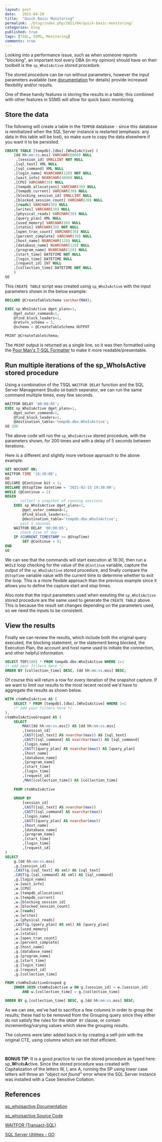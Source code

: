```yaml
---
layout: post
date:   2021-04-20
title:  "Quick Basic Monitoring"
permalink: ./blog/index.php/2021/04/quick-basic-monitoring/
categories: blog
published: true
tags: [TSQL, SSMS, Monitoring]
comments: true
---
```

Looking into a performance issue, such as when someone reports "blocking", an important tool every DBA (in my opinion) should have on their toolbelt is the `sp_WhoIsActive` stored procedure.

The stored procedure can be run without parameters, however the input parameters available (see [documentation](http://whoisactive.com/docs/) for details) provide increased flexibility and/or results.

One of these handy features is storing the results in a table; this combined with other features in SSMS will allow for quick basic monitoring.

## Store the data

The following will create a table in the `TEMPDB` database - since this database is reinitialized when the SQL Server instance is restarted (emphasis: any data in this table will be lost), so make sure to copy the data elsewhere if you want it to be persisted.

``` sql
CREATE TABLE [tempdb].[dbo].[WhoIsActive] (
    [dd hh:mm:ss.mss] VARCHAR(8000) NULL
     ,[session_id] SMALLINT NOT NULL
    ,[sql_text] XML NULL
    ,[sql_command] XML NULL
    ,[login_name] NVARCHAR(128) NOT NULL
    ,[wait_info] NVARCHAR(4000) NULL
    ,[CPU] VARCHAR(30) NULL
    ,[tempdb_allocations] VARCHAR(30) NULL
    ,[tempdb_current] VARCHAR(30) NULL
    ,[blocking_session_id] SMALLINT NULL
    ,[blocked_session_count] VARCHAR(30) NULL
    ,[reads] VARCHAR(30) NULL
    ,[writes] VARCHAR(30) NULL
    ,[physical_reads] VARCHAR(30) NULL
    ,[query_plan] XML NULL
    ,[used_memory] VARCHAR(30) NULL
    ,[status] VARCHAR(30) NOT NULL
    ,[open_tran_count] VARCHAR(30) NULL
    ,[percent_complete] VARCHAR(30) NULL
    ,[host_name] NVARCHAR(128) NULL
    ,[database_name] NVARCHAR(128) NULL
    ,[program_name] NVARCHAR(128) NULL
    ,[start_time] DATETIME NOT NULL
    ,[login_time] DATETIME NULL
    ,[request_id] INT NULL
    ,[collection_time] DATETIME NOT NULL
    )
GO
```

This `CREATE TABLE` script was created using `sp_WhoIsActive` with the input parameters shown in the below example:

``` sql
DECLARE @CreateTableSchema varchar(MAX);

EXEC sp_WhoIsActive @get_plans=1,
    @get_outer_command=1,
    @find_block_leaders=1,
    @return_schema = 1,
    @schema = @CreateTableSchema OUTPUT

PRINT @CreateTableSchema;
```

The `PRINT` output is returned as a single line, so it was then formatted using the [Poor Man's T-SQL Formatter](https://poorsql.com/) to make it more readable/presentable.

## Run multiple iterations of the sp_WhoIsActive stored procedure

Using a combination of the TSQL `WAITFOR DELAY` function and the SQL Server Management Studio `GO` batch seperator, we can run the same command multiple times, evey few seconds.

``` sql
WAITFOR DELAY '00:00:05';
EXEC sp_WhoIsActive @get_plans=1,
    @get_outer_command=1,
    @find_block_leaders=1,
    @destination_table='tempdb.dbo.WhoIsActive';
GO 200
```

The above code will run the `sp_WhoIsActive` stored procedure, with the parameters shown, for 200 times and with a delay of 5 seconds between iterations.

Here is a different and slightly more verbose approach to the above example:

``` sql
SET NOCOUNT ON;
WAITFOR TIME '16:30:00';
GO
DELCARE @Continue bit = 1;
DECLARE @StopTIme datetime = '2021-02-15 19:30:00';
WHILE (@Continue = 1)
BEGIN
    -- collect a snapshot of running sessions
    EXEC sp_WhoIsActive @get_plans=1,
        @get_outer_command=1,
        @find_block_leaders=1,
        @destination_table='tempdb.dbo.WhoIsActive';
    -- wait 5 seconds
    WAITFOR DELAY '00:00:05';
    -- check time of day
    IF (CURRENT_TIMESTAMP >= @StopTime)
        SET @Continue = 0;
END
GO
```

We can see that the commands will start execution at 16:30, then run a `WHILE` loop checking for the value of the `@Continue` variable, capture the output of the `sp_WhoIsActive` stored procedure, and finally compare the `@StopTime` variable value with the current time to determine whether to exit the loop. This is a more flexible approach than the previous example since it allows you to define the capture start and stop times.

Also note that the input parameters used when exeuting the `sp_WhoIsActive` stored procedure are the same used to generate the `CREATE TABLE` above. This is because the result set changes depending on the parameters used, so we need the inputs to be consistent.

## View the results

Finally we can review the results, which include both the original query executed, the blocking statement, or the statement being blocked, the Execution Plan, the account and host name used to initiate the connection, and other helpful information.

``` sql
SELECT TOP(100) * FROM tempdb.dbo.WhoIsActive WHERE 1=1
/* add your filters here */
ORDER BY [collection_time] DESC, [dd hh:mm:ss.mss] DESC;
```

Of course this will return a row for every iteration of the snapshot capture. If we want to limit our results to the most recent record we'd have to aggregate the results as shown below.

``` sql
WITH cteWhoIsActive AS (
    SELECT * FROM [tempdb].[dbo].[WhoIsActive] WHERE 1=1
    /* add your filters here */
),
cteWhoIsActiveGrouped AS (
    SELECT 
        MAX([dd hh:mm:ss.mss]) AS [dd hh:mm:ss.mss]
        ,[session_id]
        ,CAST([sql_text] AS nvarchar(max)) AS [sql_text]
        ,CAST([sql_command] AS nvarchar(max)) AS [sql_command]
        ,[login_name]
        ,CAST([query_plan] AS nvarchar(max)) AS [query_plan]
        ,[host_name]
        ,[database_name]
        ,[program_name]
        ,[start_time]
        ,[login_time]
        ,[request_id]
        ,MAX([collection_time]) AS [collection_time]
    
    FROM cteWhoIsActive
    
    GROUP BY
        [session_id]
        ,CAST([sql_text] AS nvarchar(max))
        ,CAST([sql_command] AS nvarchar(max))
        ,[login_name]
        ,CAST([query_plan] AS nvarchar(max))
        ,[host_name]
        ,[database_name]
        ,[program_name]
        ,[start_time]
        ,[login_time]
        ,[request_id]
)
SELECT 
    g.[dd hh:mm:ss.mss]
    ,g.[session_id]
    ,CAST(g.[sql_text] AS xml) AS [sql_text]
    ,CAST(g.[sql_command] AS xml) AS [sql_command]
    ,g.[login_name]
    ,w.[wait_info]
    ,w.[CPU]
    ,w.[tempdb_allocations]
    ,w.[tempdb_current]
    ,w.[blocking_session_id]
    ,w.[blocked_session_count]
    ,w.[reads]
    ,w.[writes]
    ,w.[physical_reads]
    ,CAST(g.[query_plan] AS xml) AS [query_plan]
    ,w.[used_memory]
    ,w.[status]
    ,w.[open_tran_count]
    ,w.[percent_complete]
    ,g.[host_name]
    ,g.[database_name]
    ,g.[program_name]
    ,g.[start_time]
    ,g.[login_time]
    ,g.[request_id]
    ,g.[collection_time]

FROM cteWhoIsActiveGrouped g
    INNER JOIN cteWhoIsActive w ON g.[session_id] = w.[session_id] 
        AND w.[collection_time] = g.[collection_time]

ORDER BY g.[collection_time] DESC, g.[dd hh:mm:ss.mss] DESC;
```

As we can see, we've had to sacrifice a few columns in order to group the results; these had to be removed from the Grouping query since they either do not satisfy the rules for the `GROUP BY` clause, or contain incrementing/varying values which skew the grouping results.

The columns were later added back in by creating a self-join with the original CTE, using columns which are not *that* efficient.

&nbsp;

**BONUS TIP**: It is a good practice to run the stored procedure as typed here: sp_**W**ho**I**s**A**ctive. Since the stored procedure was created with Capitalization of the letters W, I, ans A, running the SP using lower case letters will throw an *"object not found"* error where the SQL Server instance was installed with a Case Sensitive Collation.

## References

[sp_whoisactive Documentation](http://whoisactive.com/docs/)

[sp_whoisactive Source Code](https://github.com/amachanic/sp_whoisactive/)

[WAITFOR (Transact-SQL)](https://docs.microsoft.com/en-us/sql/t-sql/language-elements/waitfor-transact-sql)

[SQL Server Utilities - GO](https://docs.microsoft.com/en-us/sql/t-sql/language-elements/sql-server-utilities-statements-go)
